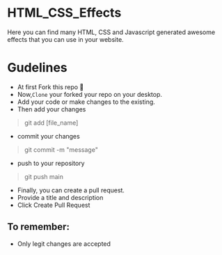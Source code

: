 # HTML_CSS_Effects

Here you can find many HTML, CSS and Javascript generated awesome effects that you can use in your website.

# Gudelines
- At first Fork this repo :fork_and_knife:
- Now,`Clone` your forked your repo on your desktop.
- Add your code or make changes to the existing.
- Then add your changes
> git add [file_name]

- commit your changes
> git commit -m "message"
- push to your repository
> git push main
- Finally, you can create a pull request.
- Provide a title and description
- Click Create Pull Request
## To remember:
- Only legit changes are accepted
